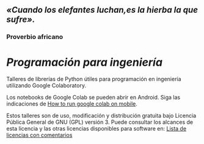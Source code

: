 ## *«Cuando los elefantes luchan,es la hierba la que sufre».*
### Proverbio africano

# *Programación para ingeniería*
Talleres de librerías de Python útiles para programación en ingeniería utilizando Google Colaboratory.

Los notebooks de Google Colab se pueden abrir en Android. Siga las indicaciones de [How to run google colab on mobile](https://youtu.be/Exa6-foXqlg).

Estos talleres son de uso, modificación y distribución gratuita bajo Licencia Pública General de GNU (GPL) versión 3. Puede consultar los alcances de esta licencia y las otras licencias disponibles para software en: [Lista de licencias con comentarios](https://www.gnu.org/licenses/license-list.es.html)
